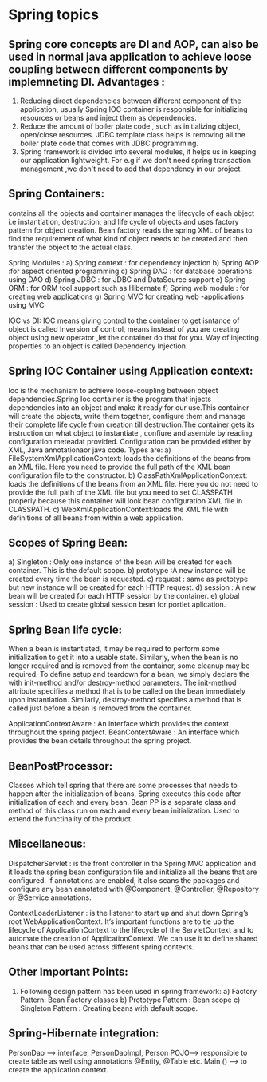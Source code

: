 # Spring topics
Spring core concepts are DI and AOP, can also be used in normal java application to achieve loose coupling between different components by implemneting DI.
Advantages :
------------
1. Reducing direct dependencies between different component of the application, usually Spring IOC container is responsible for initializing resources or beans and inject them as dependencies.
2. Reduce the amount of boiler plate code , such as initializing object, open/close resources. JDBC template class helps is removing all the boiler plate code that comes with JDBC programming.
3. Spring framework is divided into several modules, it helps us in keeping our application lightweight. For e.g if we don't need spring transaction management ,we don't need to add that dependency in our project.

Spring Containers:
-----------------
contains all the objects and container manages the lifecycle of each object i.e instantiation, destruction, and life cycle of objects
and uses factory pattern for object creation. Bean factory reads the spring XML of beans to find the requirement of what kind of object needs to be created and then transfer the object to the actual class.

Spring Modules :
a) Spring context : for dependency injection
b) Spring AOP :for aspect oriented programming
c) Spring DAO : for database operations using DAO
d) Spring JDBC : for JDBC and DataSource support
e) Spring ORM : for ORM tool support such as Hibernate
f) Spring web module : for creating web applications
g) Spring MVC for creating web -applications using MVC


IOC vs DI:
IOC means giving control to the container to get isntance of object is called Inversion of control, means instead of you are creating object using new operator ,let the container do that for you.
Way of injecting properties to an object is called Dependency Injection.

Spring IOC Container using Application context:
-----------------------------------------------
Ioc is the mechanism to achieve loose-coupling between object dependencies.Spring Ioc container is the program that injects dependencies into an object and make it ready for our use.This container will create the objects, write them together, configure them and manage their complete life cycle from creation till destruction.The container gets its instruction on what object to instantiate , confiure and asemble by reading configuration meteadat provided. Configuration can be provided either by XML, Java annotationaor java code. Types are:
a) FileSystemXmlApplicationContext: loads the definitions of the beans from an XML file. Here you need to provide the full path of the XML bean configuration file to the constructor.
b) ClassPathXmlApplicationContext: loads the definitions of the beans from an XML file. Here you do not need to provide the full path of the XML file but you need to set CLASSPATH properly because this container will look bean configuration XML file in CLASSPATH.
c) WebXmlApplicationContext:loads the XML file with definitions of all beans from within a web application.


Scopes of Spring Bean:
------------------------
a) Singleton : Only one instance of the bean will be created for each container. This is the default scope.
b) prototype :A new instance will be created every time the bean is requested.
c) request : same as prototype but new instance will be created for each HTTP request.
d) session : A new bean will be created for each HTTP session by the container.
e) global session : Used to create global session bean for portlet aplication.


Spring Bean life cycle:
---------------------------
When a bean is instantiated, it may be required to perform some initialization to get it into a usable state. Similarly, when the bean is no longer required and is removed from the container, some cleanup may be required.
To define setup and teardown for a bean, we simply declare the <bean> with init-method and/or destroy-method parameters. The init-method attribute specifies a method that is to be called on the bean immediately upon instantiation. Similarly, destroy-method specifies a method that is called just before a bean is removed from the container.
<bean id="exampleBean"  class="examples.ExampleBean" init-method="init"/>
<bean id="exampleBean"  class="examples.ExampleBean" destroy-method="destroy"/>

<constructor-arg type="int" value="20"/>
<constructor-arg index="0" value="20"/>
<constructor-arg index="1" value="Equilateral"/>

ApplicationContextAware : An interface which provides the context throughout the spring project.
BeanContextAware : An interface which provides the bean details throughout the spring project.

BeanPostProcessor:
---------------------
Classes which tell spring that there are some processes that needs to happen after the initialization of beans, Spring executes this code after initialization of each and every bean.
Bean PP is a separate class and method of this class run on each and every bean initialization.
Used to extend the functinality of the product.

Miscellaneous:
----------------
DispatcherServlet :  is the front controller in the Spring MVC application and it loads the spring bean configuration file and initialize all the beans that are configured. If annotations are enabled, it also scans the packages and configure any bean annotated with @Component, @Controller, @Repository or @Service annotations.

ContextLoaderListener :  is the listener to start up and shut down Spring’s root WebApplicationContext. It’s important functions are to tie up the lifecycle of ApplicationContext to the lifecycle of the ServletContext and to automate the creation of ApplicationContext. We can use it to define shared beans that can be used across different spring contexts.

Other Important Points:
-------------------------
1) Following design pattern has been used in spring framework:
a) Factory Pattern: Bean Factory classes
b) Prototype Pattern : Bean scope
c) Singleton Pattern : Creating beans with default scope.

Spring-Hibernate integration:
----------------------------------
PersonDao --> interface, PersonDaoImpl, Person POJO--> responsible to create table as well using annotations @Entity, @Table etc.
Main () --> to create the application context.

  

